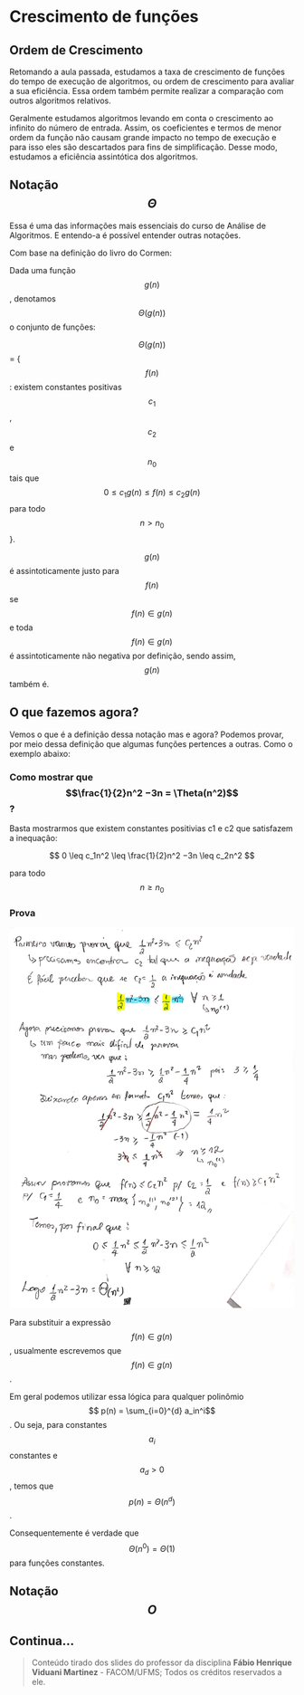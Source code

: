 # Crescimento de funções

## Ordem de Crescimento

Retomando a aula passada, estudamos a taxa de crescimento de funções do tempo de execução de algoritmos, ou ordem de crescimento para avaliar a sua eficiência. Essa ordem também permite realizar a comparação com outros algoritmos relativos.

Geralmente estudamos algoritmos levando em conta o crescimento ao infinito do número de entrada. Assim, os coeficientes e termos de menor ordem da função não causam grande impacto no tempo de execução e para isso eles são descartados para fins de simplificação. Desse modo, estudamos a eficiência assintótica dos algoritmos.

## Notação $$\Theta$$ 

Essa é uma das informações mais essenciais do curso de Análise de Algoritmos. E entendo-a é possível entender outras notações.

Com base na definição do livro do Cormen:

Dada uma função $$g(n)$$ , denotamos $$\Theta (g(n))$$ o conjunto de funções:

$$\Theta (g(n))$$ = {$$f(n)$$: existem constantes positivas $$c_1$$ , $$c_2$$e $$n_0$$tais que $$0 \leq c_1g(n) \leq f(n) \leq c_2g(n)$$ para todo $$n > n_0$$ }.

$$g(n)$$é assintoticamente justo para $$f(n)$$ se $$f(n) \in g(n)$$e toda $$f(n) \in g(n)$$é assintoticamente não negativa por definição, sendo assim, $$g(n)$$também é.

## O que fazemos agora?

Vemos o que é a definição dessa notação mas e agora? Podemos provar, por meio dessa definição que algumas funções pertences a outras. Como o exemplo abaixo:

### Como mostrar que $$\frac{1}{2}n^2 −3n = \Theta(n^2)$$ ?

Basta mostrarmos que existem constantes positivias c1 e c2 que satisfazem a inequação:

$$
0 \leq c_1n^2 \leq \frac{1}{2}n^2 −3n \leq c_2n^2
$$

para todo $$n \geq n_0$$ 

### Prova

![](.gitbook/assets/primeiroex.jpg)

Para substituir a expressão $$f(n) \in g(n)$$, usualmente escrevemos que $$f(n) \in g(n)$$.

Em geral podemos utilizar essa lógica para qualquer polinômio $$ p(n) = \sum_{i=0}^{d} a_in^i$$ . Ou seja, para constantes $$a_i$$ constantes e $$a_d > 0$$ , temos que $$p(n) = \Theta(n^d)$$ .

Consequentemente é verdade que $$\Theta(n^0) = \Theta(1)$$ para funções constantes.

## Notação $$O$$ 

## Continua...

> Conteúdo tirado dos slides do professor da disciplina **Fábio Henrique Viduani Martinez** - FACOM/UFMS; Todos os créditos reservados a ele.

